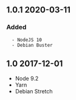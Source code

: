 ## 1.0.1 2020-03-11 <dave at tiredofit dot ca>

   ### Added
      - NodeJS 10
      - Debian Buster


## 1.0 2017-12-01 <dave at tiredofit dot ca>

* Node 9.2
* Yarn
* Debian Stretch
